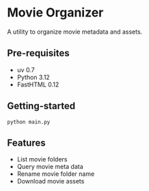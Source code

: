 # Movie Organizer

A utility to organize movie metadata and assets.

## Pre-requisites

- uv 0.7
- Python 3.12
- FastHTML 0.12

## Getting-started

```shell
python main.py
```

## Features

- List movie folders
- Query movie meta data
- Rename movie folder name
- Download movie assets
